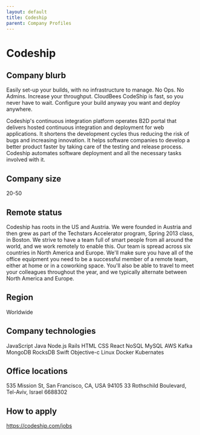 ```yaml
---
layout: default
title: Codeship
parent: Company Profiles
---
```


# Codeship

## Company blurb

Easily set-up your builds, with no infrastructure to manage. No Ops. No Admins.
Increase your throughput. CloudBees CodeShip is fast, so you never have to wait.
Configure your build anyway you want and deploy anywhere.

Codeship's continuous integration platform operates B2D portal that delivers hosted continuous integration and deployment for web applications. It shortens the development cycles thus reducing the risk of bugs and increasing innovation. It helps software companies to develop a better product faster by taking care of the testing and release process.
Codeship automates software deployment and all the necessary tasks involved with it.

## Company size

20-50

## Remote status

Codeship has roots in the US and Austria. We were founded in Austria and then grew as part of the Techstars Accelerator program, Spring 2013 class, in Boston. We strive to have a team full of smart people from all around the world, and we work remotely to enable this. Our team is spread across six countries in North America and Europe. We'll make sure you have all of the office equipment you need to be a successful member of a remote team, either at home or in a coworking space. You'll also be able to travel to meet your colleagues throughout the year, and we typically alternate between North America and Europe.

## Region

Worldwide

## Company technologies

JavaScript
Java
Node.js
Rails
HTML
CSS
React
NoSQL
MySQL
AWS
Kafka
MongoDB
RocksDB
Swift
Objective-c
Linux
Docker
Kubernates

## Office locations

535 Mission St, San Francisco, CA, USA 94105
33 Rothschild Boulevard, Tel-Aviv, Israel 6688302

## How to apply

https://codeship.com/jobs

